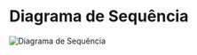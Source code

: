# Diagrama de Sequência

![Diagrama de Sequência](https://github.com/tads-cnat/receber-pets/blob/98-revisar-models-do-django/doc/sequencia/diagramaSequencia.jpeg?raw=true)
